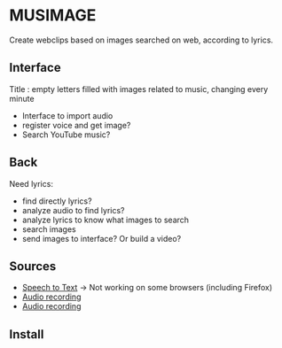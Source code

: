 # MUSIMAGE

Create webclips based on images searched on web, according to lyrics.

## Interface

Title : empty letters filled with images related to music, changing every minute

* Interface to import audio
* register voice and get image?
* Search YouTube music?

## Back

Need lyrics:
* find directly lyrics?
* analyze audio to find lyrics?
* analyze lyrics to know what images to search
* search images
* send images to interface? Or build a video?

## Sources

* [Speech to Text](https://medium.com/@sagarydv002/building-an-audio-to-text-with-real-time-speech-recognition-using-html-javascript-and-web-apis-fc316d68abfc) -> Not working on some browsers (including Firefox)
* [Audio recording](https://github.com/ralzohairi/js-audio-recording/tree/master)
* [Audio recording](https://ralzohairi.medium.com/audio-recording-in-javascript-96eed45b75ee)

## Install
